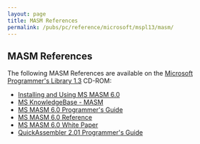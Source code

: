 ```yaml
---
layout: page
title: MASM References
permalink: /pubs/pc/reference/microsoft/mspl13/masm/
---
```


MASM References
---------------

The following MASM References are available on the [Microsoft Programmer's Library 1.3](../) CD-ROM:

- [Installing and Using MS MASM 6.0](minstall/)
- [MS KnowledgeBase - MASM](kbase_m/)
- [MS MASM 6.0 Programmer's Guide](mpguide/)
- [MS MASM 6.0 Reference](mref/)
- [MS MASM 6.0 White Paper](mwhite/)
- [QuickAssembler 2.01 Programmer's Guide](qaprog/)
